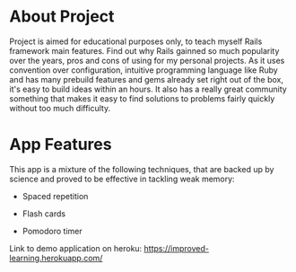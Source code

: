 # About Project
Project is aimed for educational purposes only, to teach myself Rails framework main features. Find out why Rails gainned so much popularity over the years, pros and cons of using for my personal projects. As it uses convention over configuration, intuitive programming language like Ruby and has many prebuild features and gems already set right out of the box, it's easy to build ideas within an hours. It also has a really great community something that makes it easy to find solutions to problems fairly quickly without too much difficulty.

# App Features

This app is a mixture of the following techniques, that are backed up by science and proved to be effective in tackling weak memory: 

* Spaced repetition

* Flash cards

* Pomodoro timer

Link to demo application on heroku: https://improved-learning.herokuapp.com/ 

